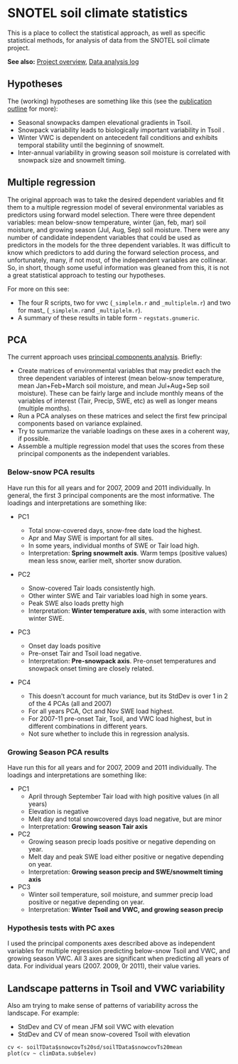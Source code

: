 # SNOTEL soil climate statistics

This is a place to collect the statistical approach, as well as specific statistical methods, for analysis of data from the SNOTEL soil climate project.

**See also:** [Project overview](overview.md), [Data analysis log](analysislog_1.md)

## Hypotheses

The (working) hypotheses are something like this (see the [publication
outline](publicationoutline.md) for more):

- Seasonal snowpacks dampen elevational gradients in Tsoil.
- Snowpack variability leads to biologically important variability in Tsoil .
- Winter VWC is dependent on antecedent fall conditions and exhibits temporal stability until the beginning of snowmelt. 
- Inter-annual variability in growing season soil moisture is correlated with snowpack size and snowmelt timing.

## Multiple regression

The original approach was to take the desired dependent variables and
fit them to a multiple regression model of several environmental
variables as predictors using forward model selection. There were three
dependent variables: mean below-snow temperature, winter (jan, feb, mar)
soil moisture, and growing season (Jul, Aug, Sep) soil moisture. There
were any number of candidate independent variables that could be used as
predictors in the models for the three dependent variables. It was
difficult to know which predictors to add during the forward selection
process, and unfortunately, many, if not most, of the independent
variables are collinear. So, in short, though some useful information
was gleaned from this, it is not a great statistical approach to testing
our hypotheses.

For more on this see:

* The four R scripts, two for vwc (`_simplelm.r` and `_multiplelm.r`) and two for mast_ (`_simplelm.r`and `_multiplelm.r`).
* A summary of these results in table form - `regstats.gnumeric`.

## PCA

The current approach uses [principal components analysis](../math/pca.md). Briefly:

- Create matrices of environmental variables that may predict each the three dependent variables of interest (mean below-snow temperature, mean Jan+Feb+March soil moisture, and mean Jul+Aug+Sep soil moisture). These can be fairly large and include monthly means of the variables of interest (Tair, Precip, SWE, etc) as well as longer means (multiple months).
- Run a PCA analyses on these matrices and select the first few principal components based on variance explained.
- Try to summarize the variable loadings on these axes in a coherent way, if possible.
- Assemble a multiple regression model that uses the scores from these principal components as the independent variables.

### Below-snow PCA results

Have run this for all years and for 2007, 2009 and 2011 individually. In
general, the first 3 principal components are the most informative. The
loadings and interpretations are something like:

* PC1
  * Total snow-covered days, snow-free date load the highest.
  * Apr and May SWE is important for all sites.
  * In some years, individual months of SWE or Tair load high.
  * Interpretation: **Spring snowmelt axis**. Warm temps (positive values) mean less snow, earlier melt, shorter snow duration.

* PC2
  * Snow-covered Tair loads consistently high.
  * Other winter SWE and Tair variables load high in some years.
  * Peak SWE also loads pretty high
  * Interpretation: **Winter temperature axis**, with some interaction with winter SWE.

* PC3
  * Onset day loads positive
  * Pre-onset Tair and Tsoil load negative.
  * Interpretation: **Pre-snowpack axis**. Pre-onset temperatures and snowpack onset timing are closely related.

* PC4
  * This doesn't account for much variance, but its StdDev is over 1 in 2 of the 4 PCAs (all and 2007)
  * For all years PCA, Oct and Nov SWE load highest.
  * For 2007-11 pre-onset Tair, Tsoil, and VWC load highest, but in different combinations in different years.
  * Not sure whether to include this in regression analysis.

### Growing Season PCA results

Have run this for all years and for 2007, 2009 and 2011 individually.
The loadings and interpretations are something like:

* PC1
  * April through September Tair load with high positive values (in all years)
  * Elevation is negative
  * Melt day and total snowcovered days load negative, but are minor
  * Interpretation: **Growing season Tair axis**
* PC2
  * Growing season precip loads positive or negative depending on year.
  * Melt day and peak SWE load either positive or negative depending on year.
  * Interpretation: **Growing season precip and SWE/snowmelt timing axis**
* PC3
  * Winter soil temperature, soil moisture, and summer precip load positive or negative depending on year.
  * Interpretation: **Winter Tsoil and VWC, and growing season precip**

### Hypothesis tests with PC axes

I used the principal components axes described above as independent
variables for multiple regression predicting below-snow Tsoil and VWC,
and growing season VWC. All 3 axes are significant when predicting all
years of data. For individual years (2007. 2009, 0r 2011), their value
varies.

## Landscape patterns in Tsoil and VWC variability

Also am trying to make sense of patterns of variability across the
landscape. For example:

* StdDev and CV of mean JFM soil VWC with elevation
* StdDev and CV of mean snow-covered Tsoil with elevation

~~~{.r}
cv <- soilTData$snowcovTs20sd/soilTData$snowcovTs20mean
plot(cv ~ climData.sub$elev)
~~~
